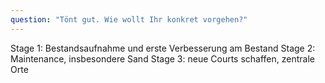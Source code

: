 ```yaml
---
question: "Tönt gut. Wie wollt Ihr konkret vorgehen?"
---
```


Stage 1: Bestandsaufnahme und erste Verbesserung am Bestand
Stage 2: Maintenance, insbesondere Sand
Stage 3: neue Courts schaffen, zentrale Orte